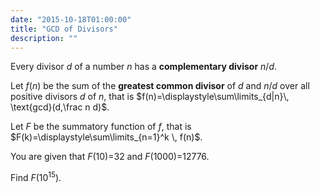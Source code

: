```yaml
---
date: "2015-10-18T01:00:00"
title: "GCD of Divisors"
description: ""
---
```


<p>Every divisor <var>d</var> of a number <var>n</var> has a <b>complementary divisor</b> <var>n</var>/<var>d</var>.</p>
<p>Let <var>f</var>(<var>n</var>) be the sum of the <b>greatest common divisor</b> of <var>d</var> and <var>n</var>/<var>d</var> over all positive divisors <var>d</var> of <var>n</var>, that is
$f(n)=\displaystyle\sum\limits_{d|n}\, \text{gcd}(d,\frac n d)$.</p>
<p>Let <var>F</var> be the summatory function of <var>f</var>, that is
$F(k)=\displaystyle\sum\limits_{n=1}^k \, f(n)$.</p>
<p>You are given that <var>F</var>(10)=32 and <var>F</var>(1000)=12776.</p>
<p>Find <var>F</var>(10<sup>15</sup>).</p>


